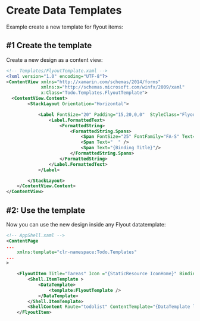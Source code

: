# Create Data Templates

Example create a new template for flyout items:

## #1 Create the template

Create a new design as a content view:

```xml
<!-- Templates/FlyoutTemplate.xaml -->
<?xml version="1.0" encoding="UTF-8"?>
<ContentView xmlns="http://xamarin.com/schemas/2014/forms" 
             xmlns:x="http://schemas.microsoft.com/winfx/2009/xaml"
             x:Class="Todo.Templates.FlyoutTemplate">
  <ContentView.Content>
        <StackLayout Orientation="Horizontal">

            <Label FontSize="20" Padding="15,20,0,0"  StyleClass="FlyoutItemLabelStyle">
                <Label.FormattedText>
                    <FormattedString>
                        <FormattedString.Spans>
                            <Span FontSize="25" FontFamily="FA-S" Text="{Binding Icon}" />
                            <Span Text="  " />
                            <Span Text="{Binding Title}"/>
                        </FormattedString.Spans>
                    </FormattedString>
                </Label.FormattedText>
            </Label>

        </StackLayout>
    </ContentView.Content>
</ContentView>
```

## #2: Use the template

Now you can use the new design inside any Flyout datatemplate:

```xml
<!-- AppShell.xaml -->
<ContentPage 
...
    xmlns:template="clr-namespace:Todo.Templates"
...
>

    <FlyoutItem Title="Tareas" Icon ="{StaticResource IconHome}" BindingContext="IconHome">
        <Shell.ItemTemplate >
            <DataTemplate>
                <template:FlyoutTemplate />
            </DataTemplate>
        </Shell.ItemTemplate>
        <ShellContent Route="todolist" ContentTemplate="{DataTemplate local:TodoListPage}" />
    </FlyoutItem>
```